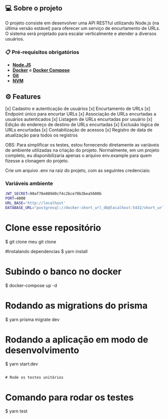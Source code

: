 ## 💻 Sobre o projeto

O projeto consiste em desenvolver uma API RESTful utilizando Node.js (na última versão estável) para oferecer um serviço de encurtamento de URLs. O sistema será projetado para escalar verticalmente e atender a diversos usuários.



### 📋 Pré-requisitos obrigatórios

- **[Node.JS](https://nodejs.org/en)**
- **[Docker](https://docs.docker.com/desktop/)** e **[Docker Compose](https://docs.docker.com/compose/)**
- **[Git](https://git-scm.com/)**
- **[NVM](https://github.com/nvm-sh/nvm)**

## ⚙️ Features

[x] Cadastro e autenticação de usuários
[x] Encurtamento de URLs
[x] Endpoint único para encurtar URLs
[x] Associação de URLs encurtadas a usuários autenticados
[x] Listagem de URLs encurtadas por usuário
[x] Edição do endereço de destino de URLs encurtadas
[x] Exclusão lógica de URLs encurtadas
[x] Contabilização de acessos
[x] Registro de data de atualização para todos os registros

OBS: Para simplificar os testes, estou fornecendo diretamente as variáveis de ambiente utilizadas na criação do projeto. Normalmente, em um projeto completo, eu disponibilizaria apenas o arquivo env.example para quem fizesse a clonagem do projeto.

Crie um arquivo .env na raiz do projeto, com as seguintes credenciais:

### Variáveis ambiente
```bash
JWT_SECRET=90af78e089d0cf4c2bce70b3bea5600b
PORT=4000
URL_BASE='http://localhost'
DATABASE_URL="postgresql://docker:short_url_db@localhost:5432/short_url_db?schema=public"
```

# Clone esse repositório
$ git clone meu git clone

#Instalando dependencias
$ yarn install

# Subindo o banco no docker
$ docker-compose up -d

# Rodando as migrations do prisma
$ yarn prisma migrate dev

# Rodando a aplicação em modo de desenvolvimento
$ yarn start:dev

```

# Rode os testes unitários

```
# Comando para rodar os testes
$ yarn test

```